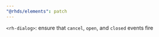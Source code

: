 ```yaml
---
"@rhds/elements": patch
---
```


`<rh-dialog>`: ensure that `cancel`, `open`, and `closed` events fire
